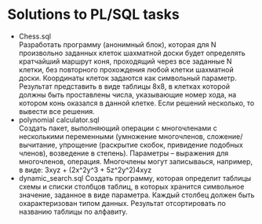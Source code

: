 # Solutions to PL/SQL tasks
- Chess.sql  
Разработать программу (анонимный блок), которая для N произвольно заданных клеток шахматной доски будет определять кратчайший маршрут коня, проходящий через все заданные N клетки,  без повторного прохождения любой клетки шахматной доски. Координаты клеток задаются как символьный параметр. Результат представить в виде таблицы 8х8, в клетках которой должны быть проставлены числа, указывающие номер хода, на котором конь оказался в данной клетке. Если решений несколько, то вывести все решения.
- polynomial calculator.sql  
Создать пакет, выполняющий операции с многочленами с несколькими переменными (умножение многочленов, сложение/вычитание, упрощение (раскрытие скобок, привидение подобных членов), возведение в степень). Параметры – выражения для многочленов, операция. Многочлены могут записываься, например, в виде:  3xyz + (2x^2y^3 + 5z^2y^2)4xyz
- dynamic_search.sql
Создать программу, которая определит таблицы схемы и списки столбцов таблиц, в которых хранится символьное значение, заданное в виде параметра. Каждый столбец должен быть охарактеризован типом данных. Результат отсортировать по названию таблицы по алфавиту. 
